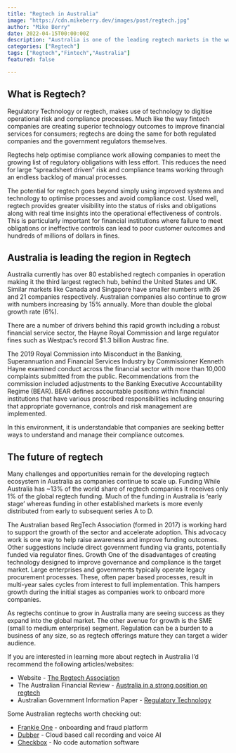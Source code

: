 ```yaml
---
title: "Regtech in Australia"
image: "https://cdn.mikeberry.dev/images/post/regtech.jpg"
author: "Mike Berry"
date: 2022-04-15T00:00:00Z
description: "Australia is one of the leading regtech markets in the world"
categories: ["Regtech"]
tags: ["Regtech","Fintech","Australia"]
featured: false

---
```


## What is Regtech?

Regulatory Technology or regtech, makes use of technology to digitise operational risk and compliance processes. Much like the way fintech companies are creating superior technology outcomes to improve financial services for consumers; regtechs are doing the same for both regulated companies and the government regulators themselves.

Regtechs help optimise compliance work allowing companies to meet the growing list of regulatory obligations with less effort. This reduces the need for large “spreadsheet driven” risk and compliance teams working through an endless backlog of manual processes.

The potential for regtech goes beyond simply using improved systems and technology to optimise processes and avoid compliance cost. Used well, regtech provides greater visibility into the status of risks and obligations along with real time insights into the operational effectiveness of controls. This is particularly important for financial institutions where failure to meet obligations or ineffective controls can lead to poor customer outcomes and hundreds of millions of dollars in fines.

## Australia is leading the region in Regtech

Australia currently has over 80 established regtech companies in operation making it the third largest regtech hub, behind the United States and UK. Similar markets like Canada and Singapore have smaller numbers with 26 and 21 companies respectively. Australian companies also continue to grow with numbers increasing by 15% annually. More than double the global growth rate (6%).

There are a number of drivers behind this rapid growth including a robust financial service sector, the Hayne Royal Commission and large regulator fines such as Westpac’s record $1.3 billion Austrac fine.

The 2019 Royal Commission into Misconduct in the Banking, Superannuation and Financial Services Industry by Commissioner Kenneth Hayne examined conduct across the financial sector with more than 10,000 complaints submitted from the public. Recommendations from the commission included adjustments to the Banking Executive Accountability Regime (BEAR). BEAR defines accountable positions within financial institutions that have various proscribed responsibilities including ensuring that appropriate governance, controls and risk management are implemented.

In this environment, it is understandable that companies are seeking better ways to understand and manage their compliance outcomes.

## The future of regtech

Many challenges and opportunities remain for the developing regtech ecosystem in Australia as companies continue to scale up.
Funding
While Australia has ~13% of the world share of regtech companies it receives only 1% of the global regtech funding. Much of the funding in Australia is ‘early stage’ whereas funding in other established markets is more evenly distributed from early to subsequent series A to D.

The Australian based RegTech Association (formed in 2017) is working hard to support the growth of the sector and accelerate adoption. This advocacy work is one way to help raise awareness and improve funding outcomes. Other suggestions include direct government funding via grants, potentially funded via regulator fines.
Growth
One of the disadvantages of creating technology designed to improve governance and compliance is the target market. Large enterprises and governments typically operate legacy procurement processes. These, often paper based processes, result in multi-year sales cycles from interest to full implementation. This hampers growth during the initial stages as companies work to onboard more companies.

As regtechs continue to grow in Australia many are seeing success as they expand into the global market. The other avenue for growth is the SME (small to medium enterprise) segment. Regulation can be a burden to a business of any size, so as regtech offerings mature they can target a wider audience.

If you are interested in learning more about regtech in Australia I’d recommend the following articles/websites:

- Website - [The Regtech Association](https://regtech.org.au/)
- The Australian Financial Review - [Australia in a strong position on regtech](https://www.afr.com/companies/financial-services/australia-in-a-strong-position-on-regtech-20210615-p581ad)
- Australian Government Information Paper - [Regulatory Technology](https://www.pc.gov.au/research/completed/regulatory-technology/regulatory-technology.pdf)

Some Australian regtechs worth checking out:
- [Frankie One](https://www.frankieone.com) - onboarding and fraud platform
- [Dubber](https://www.dubber.net/) - Cloud based call recording and voice AI 
- [Checkbox](https://www.checkbox.ai/) - No code automation software
